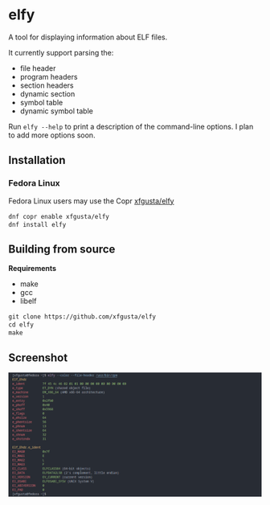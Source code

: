 # elfy

A tool for displaying information about ELF files.

It currently support parsing the:

+ file header
+ program headers
+ section headers
+ dynamic section
+ symbol table
+ dynamic symbol table

Run `elfy --help` to print a description of the command-line options. I plan to add more options soon.

## Installation

### Fedora Linux

Fedora Linux users may use the Copr [xfgusta/elfy](https://copr.fedorainfracloud.org/coprs/xfgusta/elfy/)

```text
dnf copr enable xfgusta/elfy
dnf install elfy
```

## Building from source

**Requirements**

+ make
+ gcc
+ libelf

```text
git clone https://github.com/xfgusta/elfy
cd elfy
make
```

## Screenshot

![screenshot](screenshot.png)
